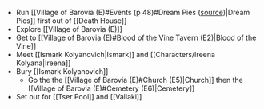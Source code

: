 - Run [[Village of Barovia (E)#Events (p 48)#Dream Pies ([source](https://www.reddit.com/r/CurseofStrahd/comments/8xu9lo/fleshing_out_curse_of_strahd_the_village_of/))|Dream Pies]] first out of [[Death House]]
- Explore [[Village of Barovia (E)]]
- Get to [[Village of Barovia (E)#Blood of the Vine Tavern (E2)|Blood of the Vine]]
- Meet [[Ismark Kolyanovich|Ismark]] and [[Characters/Ireena Kolyana|Ireena]]
- Bury [[Ismark Kolyanovich]]
	- Go the the [[Village of Barovia (E)#Church (E5)|Church]] then the [[Village of Barovia (E)#Cemetery (E6)|Cemetery]]
- Set out for [[Tser Pool]] and [[Vallaki]]